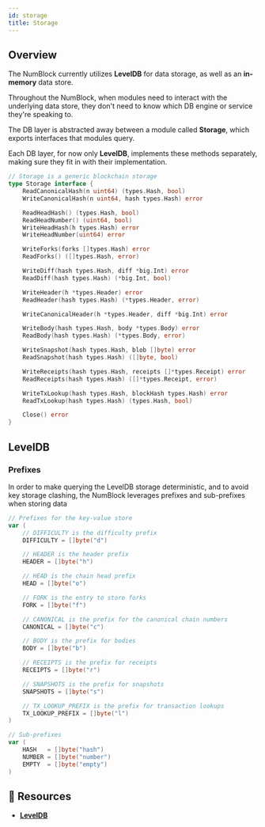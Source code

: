 ```yaml
---
id: storage
title: Storage
---
```


## Overview

The NumBlock currently utilizes **LevelDB** for data storage, as well as an **in-memory** data store.

Throughout the NumBlock, when modules need to interact with the underlying data store, 
they don't need to know which DB engine or service they're speaking to.

The DB layer is abstracted away between a module called **Storage**, which exports interfaces that modules query.

Each DB layer, for now only **LevelDB**, implements these methods separately, making sure they fit in with their implementation.

````go title="blockchain/storage/storage.go"
// Storage is a generic blockchain storage
type Storage interface {
	ReadCanonicalHash(n uint64) (types.Hash, bool)
	WriteCanonicalHash(n uint64, hash types.Hash) error

	ReadHeadHash() (types.Hash, bool)
	ReadHeadNumber() (uint64, bool)
	WriteHeadHash(h types.Hash) error
	WriteHeadNumber(uint64) error

	WriteForks(forks []types.Hash) error
	ReadForks() ([]types.Hash, error)

	WriteDiff(hash types.Hash, diff *big.Int) error
	ReadDiff(hash types.Hash) (*big.Int, bool)

	WriteHeader(h *types.Header) error
	ReadHeader(hash types.Hash) (*types.Header, error)

	WriteCanonicalHeader(h *types.Header, diff *big.Int) error

	WriteBody(hash types.Hash, body *types.Body) error
	ReadBody(hash types.Hash) (*types.Body, error)

	WriteSnapshot(hash types.Hash, blob []byte) error
	ReadSnapshot(hash types.Hash) ([]byte, bool)

	WriteReceipts(hash types.Hash, receipts []*types.Receipt) error
	ReadReceipts(hash types.Hash) ([]*types.Receipt, error)

	WriteTxLookup(hash types.Hash, blockHash types.Hash) error
	ReadTxLookup(hash types.Hash) (types.Hash, bool)

	Close() error
}
````

## LevelDB

### Prefixes

In order to make querying the LevelDB storage deterministic, and to avoid key storage clashing, the NumBlock leverages
prefixes and sub-prefixes when storing data

````go title="blockchain/storage/keyvalue.go"
// Prefixes for the key-value store
var (
	// DIFFICULTY is the difficulty prefix
	DIFFICULTY = []byte("d")

	// HEADER is the header prefix
	HEADER = []byte("h")

	// HEAD is the chain head prefix
	HEAD = []byte("o")

	// FORK is the entry to store forks
	FORK = []byte("f")

	// CANONICAL is the prefix for the canonical chain numbers
	CANONICAL = []byte("c")

	// BODY is the prefix for bodies
	BODY = []byte("b")

	// RECEIPTS is the prefix for receipts
	RECEIPTS = []byte("r")

	// SNAPSHOTS is the prefix for snapshots
	SNAPSHOTS = []byte("s")

	// TX_LOOKUP_PREFIX is the prefix for transaction lookups
	TX_LOOKUP_PREFIX = []byte("l")
)

// Sub-prefixes
var (
	HASH   = []byte("hash")
	NUMBER = []byte("number")
	EMPTY  = []byte("empty")
)
````

## 📜 Resources
* **[LevelDB](https://github.com/google/leveldb)**